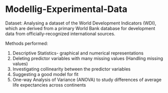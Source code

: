 # Modellig-Experimental-Data

Dataset: Analysing a dataset of the World Development Indicators (WDI), which are derived from a primary World Bank database for development data from officially-recognized international sources.

Methods performed:

1. Descriptive Statistics- graphical and numerical representations
2. Deleting predictor variables with many missing values (Handling missing values)
3. Investigating collinearity between the predictor variables
4. Suggesting a good model for fit
5. One-way Analysis of Variance (ANOVA) to study differences of average life expectancies across continents
